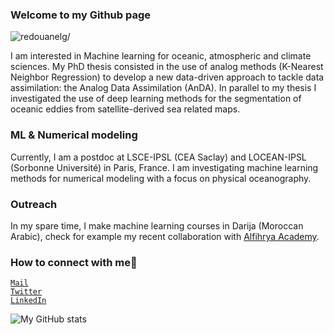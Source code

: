 ### Welcome to my Github page

<p align="left"> <img src=https://komarev.com/ghpvc/?username=redouanelg alt=redouanelg/></p>

I am interested in Machine learning for oceanic, atmospheric and climate sciences. My PhD thesis consisted in the use of analog methods (K-Nearest Neighbor Regression) to develop a new data-driven approach to tackle data assimilation: the Analog Data Assimilation (AnDA). In parallel to my thesis I investigated the use of deep learning methods for the segmentation of oceanic eddies from satellite-derived sea related maps.

### ML & Numerical modeling

Currently, I am a postdoc at LSCE-IPSL (CEA Saclay) and LOCEAN-IPSL (Sorbonne Université) in Paris, France. I am investigating machine learning methods for numerical modeling with a focus on physical oceanography. 

### Outreach

In my spare time, I make machine learning courses in Darija (Moroccan Arabic), check for example my recent collaboration with [Alfihrya Academy](https://github.com/Al-Fihriya-Academy/Machine-Learning).

### How to connect with me:email:
 <code>[Mail](mailto:redouane.lguensat@locean.ipsl.fr)</code>    
 <code>[Twitter](https://twitter.com/redouanelg)</code>  
 <code>[LinkedIn](https://www.linkedin.com/in/redouane-lguensat/)</code>  
 
 
 ![My GitHub stats](https://github-readme-stats.vercel.app/api?username=redouanelg&show_icons=true&theme=default&include_all_commits=true&hide_rank=true&hide_titcle=true)

